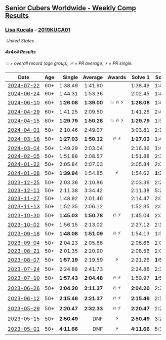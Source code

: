 <style>table {white-space: nowrap;}</style>
<link rel="stylesheet" type="text/css" href="/scw-comp/css/flags.css" />

## [Senior Cubers Worldwide - Weekly Comp Results](/scw-comp/results/)
### [Lisa Kucala](README.md) - [2019KUCA01](https://www.worldcubeassociation.org/persons/2019KUCA01?event=444)

<i class="flag flag-US" />&nbsp;United States

#### 4x4x4 Results

<span style="white-space: nowrap;">💥 = overall record (age group)</span>, <span style="white-space: nowrap;">🔥 = PR average</span>, <span style="white-space: nowrap;">⚡ = PR single</span>.

| Date | Age | Single | Average | Awards | Solve 1 | Solve 2 | Solve 3 | Solve 4 | Solve 5 | Video |
| :--: | :--: | --: | --: | :--: | --: | --: | --: | --: | --: | :-- |
| [2024-07-22](../../results/2024-07-22/444.md) | 60+ | 1:38.49 | 1:41.90 |  | 1:38.49 | 1:44.19 | 1:43.01 | DNS | DNS | [Desktop](https://www.facebook.com/events/785148847162745/permalink/793746452969651) / [Mobile](https://m.facebook.com/events/785148847162745?view=permalink&id=793746452969651) |
| [2024-06-24](../../results/2024-06-24/444.md) | 60+ | 1:44.31 | 1:53.36 |  | 2:02.45 | 1:44.31 | 1:53.31 | DNS | DNS | [Desktop](https://www.facebook.com/events/500485402410682/permalink/508467064945849) / [Mobile](https://m.facebook.com/events/500485402410682?view=permalink&id=508467064945849) |
| [2024-06-10](../../results/2024-06-10/444.md) | 60+ | **1:26.08** | **1:39.00** | 💥 🔥 ⚡ | **1:26.08** | 1:41.26 | 2:00.40 | 1:43.73 | 1:32.02 | [Desktop](https://www.facebook.com/events/804039971828225/permalink/812213697677519) / [Mobile](https://m.facebook.com/events/804039971828225?view=permalink&id=812213697677519) |
| [2024-04-29](../../results/2024-04-29/444.md) | 60+ | 1:41.25 | 2:09.50 |  | 1:41.25 | 2:43.57 | 2:03.69 | DNS | DNS | [Desktop](https://www.facebook.com/events/457727373442774/permalink/466770315871813) / [Mobile](https://m.facebook.com/events/457727373442774?view=permalink&id=466770315871813) |
| [2024-04-15](../../results/2024-04-15/444.md) | 60+ | **1:29.79** | **1:50.28** | 💥 🔥 ⚡ | **1:29.79** | 1:50.95 | 1:51.18 | 2:24.57 | 1:48.70 | [Desktop](https://www.facebook.com/events/824973009507415/permalink/831129975558385) / [Mobile](https://m.facebook.com/events/824973009507415?view=permalink&id=831129975558385) |
| [2024-04-01](../../results/2024-04-01/444.md) | 50+ | 2:10.46 | 2:49.07 |  | 3:03.81 | 2:10.46 | 3:12.95 | DNS | DNS | [Desktop](https://www.facebook.com/events/3767623586842150/permalink/3776945385909970) / [Mobile](https://m.facebook.com/events/3767623586842150?view=permalink&id=3776945385909970) |
| [2024-03-18](../../results/2024-03-18/444.md) | 50+ | **1:27.03** | **1:50.12** | 🔥 ⚡ | **1:27.03** | 1:49.17 | 1:44.09 | 1:57.09 | 2:14.12 | [Desktop](https://www.facebook.com/events/386186517521787/permalink/394273813379724) / [Mobile](https://m.facebook.com/events/386186517521787?view=permalink&id=394273813379724) |
| [2024-03-04](../../results/2024-03-04/444.md) | 50+ | 1:49.29 | 2:03.04 |  | 2:16.36 | 1:49.29 | 2:03.47 | DNS | DNS | [Desktop](https://www.facebook.com/events/3564311457163699/permalink/3571275443133967) / [Mobile](https://m.facebook.com/events/3564311457163699?view=permalink&id=3571275443133967) |
| [2024-02-05](../../results/2024-02-05/444.md) | 50+ | 1:51.88 | 2:08.57 |  | 1:51.88 | 2:34.24 | 1:59.59 | DNS | DNS | [Desktop](https://www.facebook.com/events/402593568902224/permalink/410864801408434) / [Mobile](https://m.facebook.com/events/402593568902224?view=permalink&id=410864801408434) |
| [2024-01-22](../../results/2024-01-22/444.md) | 50+ | 2:05.84 | 2:07.03 |  | 2:05.84 | 2:08.93 | 2:06.31 | DNS | DNS | [Desktop](https://www.facebook.com/events/395750252948744/permalink/403449025512200) / [Mobile](https://m.facebook.com/events/395750252948744?view=permalink&id=403449025512200) |
| [2024-01-08](../../results/2024-01-08/444.md) | 50+ | **1:39.94** | 1:54.85 | ⚡ | 1:54.62 | **1:39.94** | 2:09.99 | DNS | DNS | [Desktop](https://www.facebook.com/events/1414013359524928/permalink/1418080362451561) / [Mobile](https://m.facebook.com/events/1414013359524928?view=permalink&id=1418080362451561) |
| [2023-12-25](../../results/2023-12-25/444.md) | 50+ | 2:03.36 | 2:10.86 |  | 2:03.36 | 2:20.28 | 2:08.93 | DNS | DNS | [Desktop](https://www.facebook.com/events/349610014457902/permalink/357673293651574) / [Mobile](https://m.facebook.com/events/349610014457902?view=permalink&id=357673293651574) |
| [2023-12-11](../../results/2023-12-11/444.md) | 50+ | 2:11.38 | 3:34.42 |  | 2:11.38 | 5:24.54 | 3:07.35 | DNS | DNS | [Desktop](https://www.facebook.com/events/101679999707522/permalink/107004462508409) / [Mobile](https://m.facebook.com/events/101679999707522?view=permalink&id=107004462508409) |
| [2023-11-27](../../results/2023-11-27/444.md) | 50+ | 1:48.92 | 2:01.46 |  | 2:14.47 | 2:00.99 | 1:48.92 | DNS | DNS | [Desktop](https://www.facebook.com/events/305565215720258/permalink/311708258439287) / [Mobile](https://m.facebook.com/events/305565215720258?view=permalink&id=311708258439287) |
| [2023-11-13](../../results/2023-11-13/444.md) | 50+ | 1:52.35 | 2:06.12 |  | 1:52.35 | 2:03.80 | 2:22.20 | DNS | DNS | [Desktop](https://www.facebook.com/events/1374628593479428/permalink/1381743319434622) / [Mobile](https://m.facebook.com/events/1374628593479428?view=permalink&id=1381743319434622) |
| [2023-10-30](../../results/2023-10-30/444.md) | 50+ | **1:45.03** | **1:50.78** | 🔥 ⚡ | 1:45.04 | 2:02.28 | **1:45.03** | DNS | DNS | [Desktop](https://www.facebook.com/events/366558396032988/permalink/373913071964187) / [Mobile](https://m.facebook.com/events/366558396032988?view=permalink&id=373913071964187) |
| [2023-10-02](../../results/2023-10-02/444.md) | 50+ | 1:56.15 | 2:13.02 |  | 2:27.12 | 2:15.78 | 1:56.15 | DNS | DNS | [Desktop](https://www.facebook.com/events/370105888672980/permalink/376577171359185) / [Mobile](https://m.facebook.com/events/370105888672980?view=permalink&id=376577171359185) |
| [2023-09-18](../../results/2023-09-18/444.md) | 50+ | **1:48.08** | **1:51.09** | 🔥 ⚡ | 1:54.13 | 1:51.05 | **1:48.08** | DNS | DNS | [Desktop](https://www.facebook.com/events/3507561106126011/permalink/3514953262053462) / [Mobile](https://m.facebook.com/events/3507561106126011?view=permalink&id=3514953262053462) |
| [2023-09-04](../../results/2023-09-04/444.md) | 50+ | 2:04.23 | 2:05.66 |  | 2:06.66 | 2:04.23 | 2:06.10 | DNS | DNS | [Desktop](https://www.facebook.com/events/2764998176984627/permalink/2775159232635188) / [Mobile](https://m.facebook.com/events/2764998176984627?view=permalink&id=2775159232635188) |
| [2023-08-21](../../results/2023-08-21/444.md) | 50+ | 2:01.35 | 2:20.90 |  | 2:08.56 | 2:01.35 | 2:52.80 | DNS | DNS | [Desktop](https://www.facebook.com/events/605466225085334/permalink/611205791178044) / [Mobile](https://m.facebook.com/events/605466225085334?view=permalink&id=611205791178044) |
| [2023-08-07](../../results/2023-08-07/444.md) | 50+ | **1:57.19** | 2:19.59 | ⚡ | 2:21.26 | **1:57.19** | 2:40.33 | DNS | DNS | [Desktop](https://www.facebook.com/events/310216218066087/permalink/312143701206672) / [Mobile](https://m.facebook.com/events/310216218066087?view=permalink&id=312143701206672) |
| [2023-07-24](../../results/2023-07-24/444.md) | 50+ | 2:24.88 | 2:41.73 |  | 2:24.88 | 2:34.36 | 3:05.96 | DNS | DNS | [Desktop](https://www.facebook.com/events/3448294872104342/permalink/3456393231294506) / [Mobile](https://m.facebook.com/events/3448294872104342?view=permalink&id=3456393231294506) |
| [2023-07-10](../../results/2023-07-10/444.md) | 50+ | **1:57.43** | **2:04.48** | 🔥 ⚡ | 1:59.97 | **1:57.43** | 2:16.05 | DNS | DNS | [Desktop](https://www.facebook.com/events/972057793917824/permalink/977376403385963) / [Mobile](https://m.facebook.com/events/972057793917824?view=permalink&id=977376403385963) |
| [2023-06-26](../../results/2023-06-26/444.md) | 50+ | **2:04.20** | **2:11.37** | 🔥 ⚡ | **2:04.20** | 2:24.07 | 2:05.83 | DNS | DNS | [Desktop](https://www.facebook.com/events/1935666300144840/permalink/1942232592821544) / [Mobile](https://m.facebook.com/events/1935666300144840?view=permalink&id=1942232592821544) |
| [2023-06-12](../../results/2023-06-12/444.md) | 50+ | **2:15.46** | **2:21.37** | 🔥 ⚡ | **2:15.46** | 2:18.34 | 2:30.31 | DNS | DNS | [Desktop](https://www.facebook.com/events/575948201291091/permalink/581007904118454) / [Mobile](https://m.facebook.com/events/575948201291091?view=permalink&id=581007904118454) |
| [2023-05-29](../../results/2023-05-29/444.md) | 50+ | **2:20.47** | **2:32.33** | 🔥 ⚡ | **2:20.47** | 2:23.36 | 2:53.17 | DNS | DNS | [Desktop](https://www.facebook.com/events/769039921377061/permalink/774605720820481) / [Mobile](https://m.facebook.com/events/769039921377061?view=permalink&id=774605720820481) |
| [2023-05-15](../../results/2023-05-15/444.md) | 50+ | **2:50.49** | DNF | ⚡ | **2:50.49** | 3:24.36 | DNS | DNS | DNS | [Desktop](https://www.facebook.com/events/201773726045437/permalink/208493418706801) / [Mobile](https://m.facebook.com/events/201773726045437?view=permalink&id=208493418706801) |
| [2023-05-01](../../results/2023-05-01/444.md) | 50+ | **4:11.66** | DNF | ⚡ | **4:11.66** | 5:37.82 | DNS | DNS | DNS | [Desktop](https://www.facebook.com/events/1554845911676556/permalink/1560851531075994) / [Mobile](https://m.facebook.com/events/1554845911676556?view=permalink&id=1560851531075994) |


<!-- Global site tag (gtag.js) - Google Analytics -->
<script async src="https://www.googletagmanager.com/gtag/js?id=UA-86348435-3"></script>
<script>window.dataLayer = window.dataLayer || []; function gtag() {dataLayer.push(arguments);} gtag('js', new Date()); gtag('config', 'UA-86348435-3');</script>
